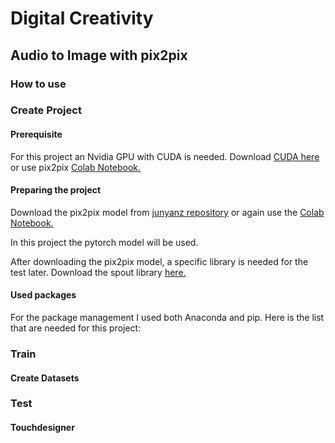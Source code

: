 # Digital Creativity
## Audio to Image with pix2pix

### How to use

### Create Project
#### Prerequisite
For this project an Nvidia GPU with CUDA is needed.
Download <a href="https://developer.nvidia.com/cuda-downloads?target_os=Windows&target_arch=x86_64">CUDA here</a>
or use pix2pix <a href="https://colab.research.google.com/github/junyanz/pytorch-CycleGAN-and-pix2pix/blob/master/pix2pix.ipynb
">Colab Notebook.</a>

#### Preparing the project
Download the pix2pix model from <a href="https://github.com/ML-and-AI-repo/pytorch-CycleGAN-and-pix2pix">junyanz repository</a> or again use the <a href="https://colab.research.google.com/github/junyanz/pytorch-CycleGAN-and-pix2pix/blob/master/pix2pix.ipynb
">Colab Notebook.</a>
<p>In this project the pytorch model will be used.</p>
After downloading the pix2pix model, a specific library is needed for the test later. Download the spout library <a href="https://github.com/Ajasra/Spout-for-Python">here.</a> 


#### Used packages
For the package management I used both Anaconda and pip.
Here is the list that are needed for this project:



### Train
#### Create Datasets

### Test
#### Touchdesigner
